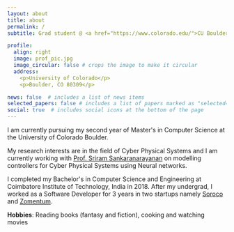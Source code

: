 ```yaml
---
layout: about
title: about
permalink: /
subtitle: Grad student @ <a href="https://www.colorado.edu/">CU Boulder<a>

profile:
  align: right
  image: prof_pic.jpg
  image_circular: false # crops the image to make it circular
  address: 
    <p>University of Colorado</p>
    <p>Boulder, CO 80309</p>

news: false  # includes a list of news items
selected_papers: false # includes a list of papers marked as "selected={true}"
social: true  # includes social icons at the bottom of the page
---
```


I am currently pursuing my second year of Master's in Computer Science at the University of Colorado Boulder. 

My research interests are in the field of Cyber Physical Systems and I am currently working with <a href="https://home.cs.colorado.edu/~srirams/">Prof. Sriram Sankaranarayanan</a> 
on modelling controllers for Cyber Physical Systems using Neural networks. 

I completed my Bachelor's in Computer Science and Engineering at Coimbatore Institute of Technology, India in 2018. After my undergrad, I worked as a Software Developer for 3 years in two startups namely <a href="https://soroco.com/">Soroco</a> and <a href="https://www.zomentum.com/">Zomentum</a>.  

**Hobbies**: Reading books (fantasy and fiction), cooking and watching movies
